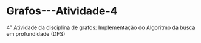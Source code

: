 # Grafos---Atividade-4
4° Atividade da disciplina de grafos: Implementação do Algoritmo da busca em profundidade (DFS)
